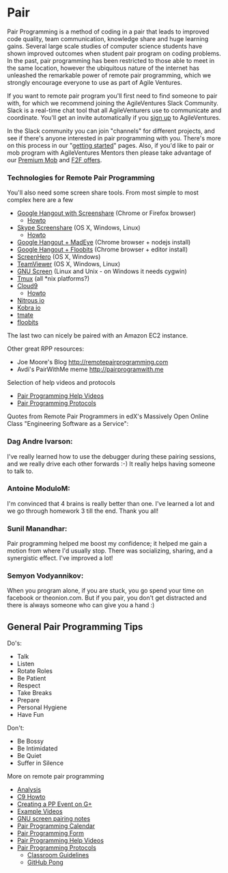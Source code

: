 # Pair

Pair Programming is a method of coding in a pair that leads to improved code quality, team communication, knowledge share and huge learning gains.  Several large scale studies of computer science students have shown improved outcomes when student pair program on coding problems.  In the past, pair programming has been restricted to those able to meet in the same location, however the ubiquitous nature of the internet has unleashed the remarkable power of remote pair programming, which we strongly encourage everyone to use as part of Agile Ventures.

If you want to remote pair program you'll first need to find someone to pair with, for which we recommend joining the AgileVentures Slack Community. Slack is a real-time chat tool that all AgileVenturers use to communicate and coordinate.  You'll get an invite automatically if you [sign up](https://www.agileventures.org/users/sign_up) to AgileVentures.

In the Slack community you can join "channels" for different projects, and see if there's anyone interested in pair programming with you.  There's more on this process in our "[getting started](https://www.agileventures.org/getting-started)" pages.  Also, if you'd like to pair or mob program with AgileVentures Mentors then please take advantage of our [Premium Mob](https://www.agileventures.org/premium-mob-offer) and [F2F offers](https://www.agileventures.org/premium-f2f-offer).

### Technologies for Remote Pair Programming

You'll also need some screen share tools.  From most simple to most complex here are a few
- [Google Hangout with Screenshare](http://www.google.com/hangouts/) (Chrome or Firefox browser)
    - [Howto](https://support.google.com/plus/answer/1660627?hl=en-GB)
- [Skype Screenshare](http://www.skype.com/) (OS X, Windows, Linux)
    - [Howto](https://support.skype.com/en/category/SCREEN_SHARING/)
- [Google Hangout + MadEye](http://madeye.io/) (Chrome browser + nodejs install)
- [Google Hangout + Floobits](https://floobits.com/) (Chrome browser + editor install)
- [ScreenHero](http://screenhero.com/) (OS X, Windows)
- [TeamViewer](http://www.teamviewer.com/) (OS X, Windows, Linux)
- [GNU Screen](http://www.agileventures.org/remote-pair-programming/gnu-screen-pairing-notes) (Linux and Unix - on Windows it needs cygwin)
- [Tmux](http://pivotallabs.com/how-we-use-tmux-for-remote-pair-programming/) (all *nix platforms?)
- [Cloud9](https://c9.io/)
    - [Howto](http://www.agileventures.org/remote-pair-programming/c9-howto)
- [Nitrous io](https://www.nitrous.io/)
- [Kobra io](https://kobra.io/)
- [tmate](http://tmate.io/)
- [floobits](https://floobits.com/)

The last two can nicely be paired with an Amazon EC2 instance.  

Other great RPP resources:

- Joe Moore's Blog http://remotepairprogramming.com
- Avdi's PairWithMe meme http://pairprogramwith.me

Selection of help videos and protocols

- [Pair Programming Help Videos](http://agileventures.org/remote-pair-programming/pair-programming-help-videos)
- [Pair Programming Protocols](http://agileventures.org/remote-pair-programming/pair-programming-protocols)

Quotes from Remote Pair Programmers in edX's Massively Open Online Class "Engineering Software as a Service":

### Dag Andre Ivarson:

I've really learned how to use the debugger during these pairing sessions, and we really drive each other forwards :-) It really helps having someone to talk to.

### Antoine ModuloM:

I'm convinced that 4 brains is really better than one. I've learned a lot and we go through homework 3 till the end. Thank you all!

### Sunil Manandhar: 

Pair programming helped me boost my confidence; it helped me gain a motion from where I'd usually stop. There was socializing, sharing, and a synergistic effect. I've improved a lot!

### Semyon Vodyannikov:

When you program alone, if you are stuck, you go spend your time on facebook or theonion.com. But if you pair, you don't get distracted and there is always someone who can give you a hand :)

## General Pair Programming Tips

Do's:

- Talk
- Listen
- Rotate Roles
- Be Patient
- Respect
- Take Breaks
- Prepare
- Personal Hygiene
- Have Fun

Don't:

- Be Bossy
- Be Intimidated
- Be Quiet
- Suffer in Silence

More on remote pair programming
- [Analysis](http://agileventures.org/remote-pair-programming/analysis)
- [C9 Howto](http://agileventures.org/remote-pair-programming/c9-howto)
- [Creating a PP Event on G+](http://agileventures.org/remote-pair-programming/creating-a-pp-event-on-g)
- [Example Videos](http://agileventures.org/remote-pair-programming/example-videos)
- [GNU screen pairing notes](http://agileventures.org/remote-pair-programming/gnu-screen-pairing-notes)
- [Pair Programming Calendar](http://agileventures.org/remote-pair-programming/pair-programming-calendar)
- [Pair Programming Form](http://agileventures.org/remote-pair-programming/pair-programming-form)
- [Pair Programming Help Videos](http://agileventures.org/pair-programming-help-videos)
- [Pair Programming Protocols](http://agileventures.org/remote-pair-programming/pair-programming-protocols)
    - [Classroom Guidelines](http://agileventures.org/remote-pair-programming/pair-programming-protocols/classroom-guidelines)
    - [GitHub Pong](http://agileventures.org/remote-pair-programming/pair-programming-protocols/github-pong)
